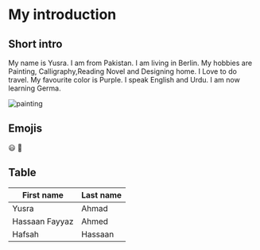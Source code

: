# My introduction

## Short intro

My name is Yusra. I am from Pakistan. I am living in Berlin. My hobbies are Painting, Calligraphy,Reading Novel and Designing home.
I Love to do travel. My favourite color is Purple. I speak English and Urdu. I am now learning Germa.

![painting](https://mymodernmet.com/wp/wp-content/uploads/2020/09/best-artist-paint-brushes-1.jpg)

## Emojis 
😃
🎨

## Table

| First name | Last name|
|------------|----------|
| Yusra | Ahmad|
| Hassaan Fayyaz | Ahmed|
| Hafsah | Hassaan|
